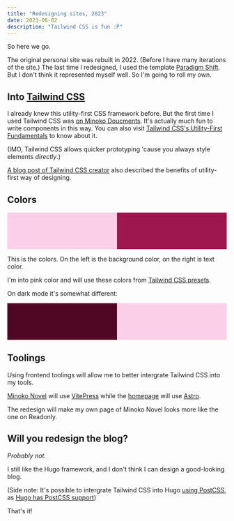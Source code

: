 ```yaml
---
title: "Redesigning sites, 2023"
date: 2023-06-02
description: "Tailwind CSS is fun :P"
---
```


So here we go.

The original personal site was rebuilt in 2022. (Before I have many iterations of the site.) The last time I redesigned, I used the template [Paradigm Shift](https://html5up.net/paradigm-shift). But I don't think it represented myself well. So I'm going to roll my own.

## Into [Tailwind CSS](https://tailwindcss.com)

I already knew this utility-first CSS framework before. But the first time I used Tailwind CSS was [on Minoko Doucments](https://github.com/ShadowRZ/minoko-documents/commit/07b5f5a2c03cda615634303522393f0d6ccf3329). It's actually much fun to write components in this way. You can also visit [Tailwind CSS's Utility-First Fundamentals](https://tailwindcss.com/docs/utility-first) to know about it.

(IMO, Tailwind CSS allows quicker prototyping 'cause you always style elements _directly_.)

[A blog post of Tailwind CSS creator](https://adamwathan.me/css-utility-classes-and-separation-of-concerns/) also described the benefits of utility-first way of designing.

## Colors

<div style="display: flex; width: 100%; min-height: 6em; border-radius: 1rem;">
    <div style="flex-grow: 1; background-color: #fbcfe8"></div>
    <div style="flex-grow: 1; background-color: #9d174d"></div>
</div>

This is the colors. On the left is the background color, on the right is text color.

I'm into pink color and will use these colors from [Tailwind CSS presets](https://tailwindcss.com/docs/customizing-colors).

On dark mode it's somewhat different:

<div style="display: flex; width: 100%; min-height: 6em; border-radius: 1rem;">
    <div style="flex-grow: 1; background-color: #500724"></div>
    <div style="flex-grow: 1; background-color: #fbcfe8"></div>
</div>

## Toolings

Using frontend toolings will allow me to better intergrate Tailwind CSS into my tools.

[Minoko Novel](https://shadowrz.gitlab.io/minoko-novel) will use [VitePress](https://vitepress.dev) while the [homepage](https://shadowrz.github.io) will use [Astro](https://astro.build).

The redesign will make my own page of Minoko Novel looks more like the one on Readonly.

## Will you redesign the blog?

_Probably not._

I still like the Hugo framework, and I don't think I can design a good-looking blog.

(Side note: It's possible to intergrate Tailwind CSS into Hugo [using PostCSS](https://tailwindcss.com/docs/installation/using-postcss), as [Hugo has PostCSS support](https://gohugo.io/hugo-pipes/postcss/))

That's it!

